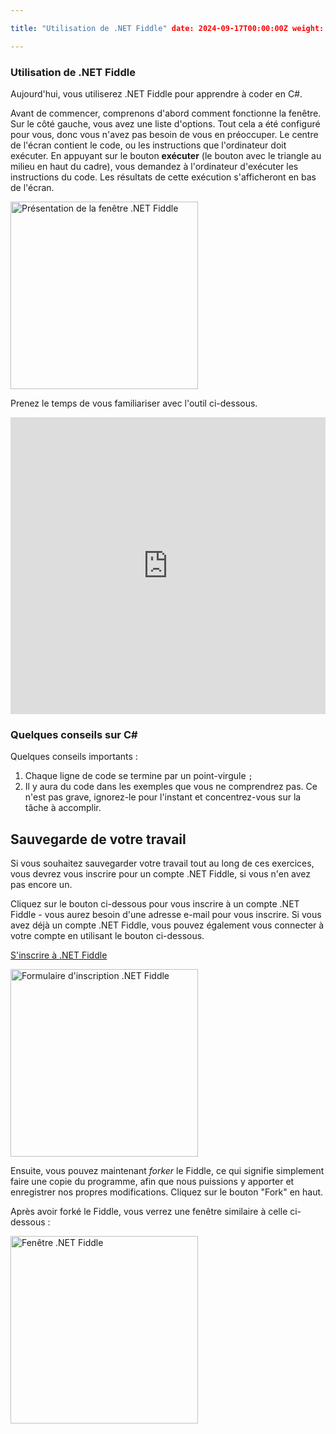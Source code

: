 ```yaml
---

title: "Utilisation de .NET Fiddle" date: 2024-09-17T00:00:00Z weight: 1 draft: false

---
```


### Utilisation de .NET Fiddle

Aujourd'hui, vous utiliserez .NET Fiddle pour apprendre à coder en C#.

Avant de commencer, comprenons d'abord comment fonctionne la fenêtre. Sur le côté gauche, vous avez une liste d'options. Tout cela a été configuré pour vous, donc vous n'avez pas besoin de vous en préoccuper. Le centre de l'écran contient le code, ou les instructions que l'ordinateur doit exécuter. En appuyant sur le bouton **exécuter** (le bouton avec le triangle au milieu en haut du cadre), vous demandez à l'ordinateur d'exécuter les instructions du code. Les résultats de cette exécution s'afficheront en bas de l'écran.

<img src="../images/donetfiddle-overview.png" height="300" alt="Présentation de la fenêtre .NET Fiddle" />

Prenez le temps de vous familiariser avec l'outil ci-dessous.

<iframe width="100%" height="475" src="https://dotnetfiddle.net/Widget/ccWNBp" frameborder="0"></iframe>

### Quelques conseils sur C#

Quelques conseils importants :
1. Chaque ligne de code se termine par un point-virgule `;`
2. Il y aura du code dans les exemples que vous ne comprendrez pas. Ce n'est pas grave, ignorez-le pour l'instant et concentrez-vous sur la tâche à accomplir.

## Sauvegarde de votre travail

Si vous souhaitez sauvegarder votre travail tout au long de ces exercices, vous devrez vous inscrire pour un compte .NET Fiddle, si vous n'en avez pas encore un.

Cliquez sur le bouton ci-dessous pour vous inscrire à un compte .NET Fiddle - vous aurez besoin d'une adresse e-mail pour vous inscrire. Si vous avez déjà un compte .NET Fiddle, vous pouvez également vous connecter à votre compte en utilisant le bouton ci-dessous.

<a class="my-2 mx-4 btn btn-info" href="https://dotnetfiddle.net/SignUp" target="_blank">S'inscrire à .NET Fiddle</a>

<img src="../images/dotnetfiddle-signup.png" height="300" alt="Formulaire d'inscription .NET Fiddle" />

Ensuite, vous pouvez maintenant *forker* le Fiddle, ce qui signifie simplement faire une copie du programme, afin que nous puissions y apporter et enregistrer nos propres modifications. Cliquez sur le bouton "Fork" en haut.

Après avoir forké le Fiddle, vous verrez une fenêtre similaire à celle ci-dessous :

<img src="../images/dotnetfiddle-window.png" height="300" alt="Fenêtre .NET Fiddle" />

